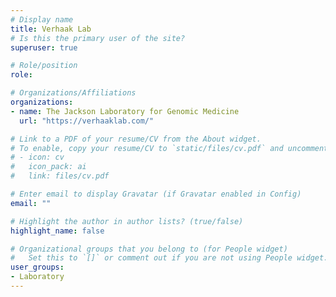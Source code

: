 ```yaml
---
# Display name
title: Verhaak Lab
# Is this the primary user of the site?
superuser: true

# Role/position
role: 

# Organizations/Affiliations
organizations:
- name: The Jackson Laboratory for Genomic Medicine
  url: "https://verhaaklab.com/"

# Link to a PDF of your resume/CV from the About widget.
# To enable, copy your resume/CV to `static/files/cv.pdf` and uncomment the lines below.
# - icon: cv
#   icon_pack: ai
#   link: files/cv.pdf

# Enter email to display Gravatar (if Gravatar enabled in Config)
email: ""

# Highlight the author in author lists? (true/false)
highlight_name: false

# Organizational groups that you belong to (for People widget)
#   Set this to `[]` or comment out if you are not using People widget.
user_groups:
- Laboratory
---
```


